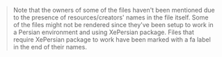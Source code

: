 > Note that the owners of some of the files haven't been mentioned due to the presence of resources/creators' names in the file itself.
> Some of the files might not be rendered since they've been setup to work in a Persian environment and using XePersian package. Files that require XePersian package to work have been marked with a fa label in the end of their names. 
